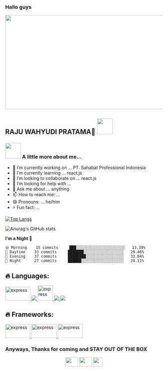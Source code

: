 ### Hallo guys

<img src="https://media2.giphy.com/media/KGdKKipVBu9vO5hKkb/giphy.gif" width="1000" height="300" />

<h2>RAJU WAHYUDI PRATAMA🙏 <img src="https://media.giphy.com/media/12oufCB0MyZ1Go/giphy.gif" width="50"></h2>


### <img src="https://media.giphy.com/media/VgCDAzcKvsR6OM0uWg/giphy.gif" width="50"> A little more about me...  


- 🔭 I’m currently working on ... PT. Sahabat Professional Indonesia
- 🌱 I’m currently learning ... react.js
- 👯 I’m looking to collaborate on ... react.js
- 🤔 I’m looking for help with ...
- 💬 Ask me about ... anything
- 📫 How to reach me: ...
- 😄 Pronouns: ... he/him
- ⚡ Fun fact: ... 


[![Top Langs](https://github-readme-stats.vercel.app/api/top-langs/?username=rwhytm&layout=compact)](https://github.com/rwhytm/github-readme-stats)




![Anurag's GitHub stats](https://github-readme-stats.vercel.app/api?username=rwhytm&show_icons=true&theme=radical)


         
         
**I'm a Night 🦉** 

```text
🌞 Morning    15 commits     ███░░░░░░░░░░░░░░░░░░░░░░   13.39% 
🌆 Daytime    33 commits     ███████░░░░░░░░░░░░░░░░░░   29.46% 
🌃 Evening    37 commits     ████████░░░░░░░░░░░░░░░░░   33.04% 
🌙 Night      27 commits     ██████░░░░░░░░░░░░░░░░░░░   24.11%
```


  ## 🔥 Languages:

<p align="left"> 
    <a href="https://dart.dev/" target="_blank"> <img src="https://teknojurnal.com/wp-content/uploads/2016/10/Kelebihan-Bahasa-Pemrograman-Dart-Banner.jpg" alt="express" width="80" height="44"/> </a>
    <a href="https://developer.mozilla.org/en-US/docs/Web/JavaScript" target="_blank"> <img src="https://img.icons8.com/color/48/000000/javascript.png"/> </a>
     <a href="https://www.php.net/" target="_blank"> <img src="https://www.kindpng.com/picc/m/11-118738_php-logo-png-circle-transparent-png.png" alt="express" width="48" height="48"/> </a>
    <a href="https://www.python.org" target="_blank"> <img src="https://img.icons8.com/color/48/000000/python.png"/> </a> 
    <a style="padding-right:8px;" href="https://www.mysql.com/" target="_blank"> <img src="https://img.icons8.com/fluent/50/000000/mysql-logo.png"/> </a>  
</p>


## 🔥 Frameworks:
<p align="left">
 <a href="https://laravel.com/" target="_blank"> <img src="https://karedok.net/wp-content/uploads/2018/03/laravel-logo.jpg" alt="express" width="80" height="44"/> </a>
 <a href="https://flutter.dev/?gclid=Cj0KCQjw6pOTBhCTARIsAHF23fKXwKjR0vU64iadxalBejDmLOZnbvgzqUFAiZRnsUtvJ31gq-l254kaAjnPEALw_wcB&gclsrc=aw.ds" target="_blank"> <img src="https://miro.medium.com/max/700/1*TkNd1PwwwdBi9Z3kdG5Hng.png" alt="express" width="80" height="44"/> </a>
 <a href="https://tailwindcss.com/" target="_blank"> <img src="https://4.bp.blogspot.com/-k5PA2yVWte0/YJfroJOg21I/AAAAAAAAAQ8/0vSRbQRUWnMIXnmZRbZYDB2-Rs94fIQFgCLcBGAsYHQ/w1200-h630-p-k-no-nu/tailwindcss-logo.webp" alt="express" width="80" height="44"/> </a>
</p>

### Anyways, Thanks for coming and STAY OUT OF THE BOX

<p align="center">
<a href="https://www.linkedin.com/in/raju-wahyudi-739995158/"><img src="https://www.futurebiz.de/wp-content/uploads/2019/05/Publishing-auf-LinkedIn-1.png" width="40" height="30"/></a>
<a href="mailto:rajuwahyudi842@gmail.com"><img src="https://cdn.antaranews.com/cache/800x533/2019/03/13/gmail2019.png" width="40" height="30"/ ></a>
<a href="https://www.instagram.com/rajuwp/"><img src="https://upload.wikimedia.org/wikipedia/commons/thumb/e/e7/Instagram_logo_2016.svg/1200px-Instagram_logo_2016.svg.png" width="30" height="30"/></a>

